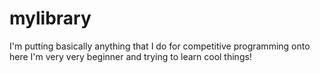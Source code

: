 # mylibrary
I'm putting basically anything that I do for competitive programming onto here
I'm very very beginner and trying to learn cool things!
